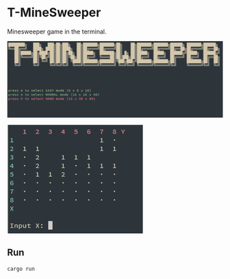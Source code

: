 # T-MineSweeper

Minesweeper game in the terminal.


![pic_1](pic/pic_1.png)

![pic_2](pic/pic_2.png)


## Run

```cmd
cargo run
```


